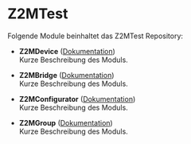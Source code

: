# Z2MTest

Folgende Module beinhaltet das Z2MTest Repository:

- __Z2MDevice__ ([Dokumentation](Z2MDevice))  
	Kurze Beschreibung des Moduls.

- __Z2MBridge__ ([Dokumentation](Z2MBridge))  
	Kurze Beschreibung des Moduls.

- __Z2MConfigurator__ ([Dokumentation](Z2MConfigurator))  
	Kurze Beschreibung des Moduls.

- __Z2MGroup__ ([Dokumentation](Z2MGroup))  
	Kurze Beschreibung des Moduls.